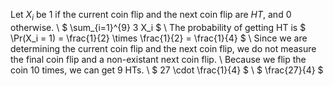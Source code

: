 Let $X_i$ be 1 if the current coin flip and the next coin flip are $HT$, and 0 otherwise. \\
$ \sum\_{i=1}^{9} 3 X_i $ \\
The probability of getting HT is $ \Pr(X_i = 1) = \frac{1}{2} \times \frac{1}{2} = \frac{1}{4} $ \\
Since we are determining the current coin flip and the next coin flip, we do not measure the final coin flip and a non-existant next coin flip. \\
Because we flip the coin 10 times, we can get 9 HTs. \\
$ 27 \cdot \frac{1}{4} $ \\
$ \frac{27}{4} $
